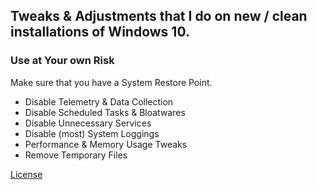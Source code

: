 ## Tweaks &amp; Adjustments that I do on new / clean installations of Windows 10.

### Use at Your own Risk
Make sure that you have a System Restore Point. 

- Disable Telemetry & Data Collection
- Disable Scheduled Tasks & Bloatwares
- Disable Unnecessary Services
- Disable (most) System Loggings
- Performance & Memory Usage Tweaks
- Remove Temporary Files


[License](https://github.com/SanGraphic/Windows-10/blob/main/LICENSE)

